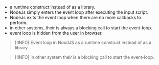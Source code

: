 - a runtime construct instead of as a library.
- NodeJs simply enters the event loop after executing the input script.
- NodeJs exits the event loop when there are no more callbacks to perform.
- in other  systems, their is always a blocking call to start the event-loop.
- event loop is hidden from the user in browser.

> [!INFO] Event loop in NoodJS as a runtime construct instead of as a library.

> [!INFO] in other system their is a blocking call to start the event-loop.